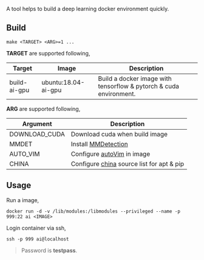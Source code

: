 A tool helps to build a deep learning docker environment quickly.

## Build

```
make <TARGET> <ARG>=1 ...
```

**TARGET** are supported following,

| Target | Image | Description |
|--------|-------|-------------|
| build-ai-gpu | ubuntu:18.04-ai-gpu | Build a docker image with tensorflow & pytorch & cuda environment. |

**ARG** are supported following,

| Argument | Description |
|----------|-------------|
| DOWNLOAD_CUDA | Download cuda when build image |
| MMDET | Install [MMDetection](https://mmdetection.readthedocs.io/zh_CN/latest/get_started.html) |
| AUTO_VIM | Configure [autoVim](https://github.com/yechenglin-dev/autoVim) in image |
| CHINA | Configure [china](https://github.com/yechenglin-dev/china-source.git) source list for apt & pip |

## Usage

Run a image,

```
docker run -d -v /lib/modules:/libmodules --privileged --name -p 999:22 ai <IMAGE>
```

Login container via ssh,

```
ssh -p 999 ai@localhost
```

> Password is **testpass**.
